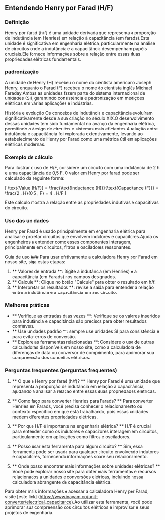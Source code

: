 ## Entendendo Henry por Farad (H/F)

### Definição
Henry por farad (h/f) é uma unidade derivada que representa a proporção de indutância (em Henries) em relação à capacitância (em farads).Esta unidade é significativa em engenharia elétrica, particularmente na análise de circuitos onde a indutância e a capacitância desempenham papéis cruciais.Ele fornece informações sobre a relação entre essas duas propriedades elétricas fundamentais.

### padronização
A unidade de Henry (H) recebeu o nome do cientista americano Joseph Henry, enquanto o Farad (F) recebeu o nome do cientista inglês Michael Faraday.Ambas as unidades fazem parte do sistema internacional de unidades (SI), garantindo consistência e padronização em medições elétricas em várias aplicações e indústrias.

História e evolução
Os conceitos de indutância e capacitância evoluíram significativamente desde a sua criação no século XIX.O desenvolvimento dessas unidades tem sido fundamental no avanço da engenharia elétrica, permitindo o design de circuitos e sistemas mais eficientes.A relação entre indutância e capacitância foi explorada extensivamente, levando ao estabelecimento de Henry por Farad como uma métrica útil em aplicações elétricas modernas.

### Exemplo de cálculo
Para ilustrar o uso de H/F, considere um circuito com uma indutância de 2 h e uma capacitância de 0,5 F. O valor em Henry por farad pode ser calculado da seguinte forma:

\[ \text{Value (H/F)} = \frac{\text{Inductance (H)}}{\text{Capacitance (F)}} = \frac{2 \, H}{0.5 \, F} = 4 \, H/F \]

Este cálculo mostra a relação entre as propriedades indutivas e capacitivas do circuito.

### Uso das unidades
Henry per Farad é usado principalmente em engenharia elétrica para analisar e projetar circuitos que envolvem indutores e capacitores.Ajuda os engenheiros a entender como esses componentes interagem, principalmente em circuitos, filtros e osciladores ressonantes.

Guia de uso ###
Para usar efetivamente a calculadora Henry por Farad em nosso site, siga estas etapas:
1. ** Valores de entrada **: Digite a indutância (em Henries) e a capacitância (em Farads) nos campos designados.
2. ** Calcule **: Clique no botão "Calcule" para obter o resultado em h/f.
3. ** Interpretar os resultados **: revise a saída para entender a relação entre a indutância e a capacitância em seu circuito.

### Melhores práticas
- ** Verifique as entradas duas vezes **: Verifique se os valores inseridos para indutância e capacitância são precisos para obter resultados confiáveis.
- ** Use unidades padrão **: sempre use unidades SI para consistência e para evitar erros de conversão.
- ** Explore as ferramentas relacionadas **: Considere o uso de outras calculadoras disponíveis em nosso site, como a calculadora de diferenças de data ou conversor de comprimento, para aprimorar sua compreensão dos conceitos elétricos.

### Perguntas frequentes (perguntas frequentes)

1. ** O que é Henry por farad (h/f)? **
Henry por Farad é uma unidade que representa a proporção de indutância em relação à capacitância, ajudando a analisar a relação entre essas duas propriedades elétricas.

2. ** Como faço para converter Henries para Farads? **
Para converter Henries em Farads, você precisa conhecer o relacionamento ou contexto específico em que está trabalhando, pois essas unidades medem diferentes propriedades elétricas.

3. ** Por que H/F é importante na engenharia elétrica? **
H/F é crucial para entender como os indutores e capacitores interagem em circuitos, particularmente em aplicações como filtros e osciladores.

4. ** Posso usar esta ferramenta para algum circuito? **
Sim, essa ferramenta pode ser usada para qualquer circuito envolvendo indutores e capacitores, fornecendo informações sobre seu relacionamento.

5. ** Onde posso encontrar mais informações sobre unidades elétricas? **
Você pode explorar nosso site para obter mais ferramentas e recursos relacionados a unidades e conversões elétricas, incluindo nossa calculadora abrangente de capacitância elétrica.

Para obter mais informações e acessar a calculadora Henry per Farad, visite [este link] (https://www.inayam.co/unit-converter/electrical_capacitance).Ao utilizar esta ferramenta, você pode aprimorar sua compreensão dos circuitos elétricos e improvisar e seus projetos de engenharia.